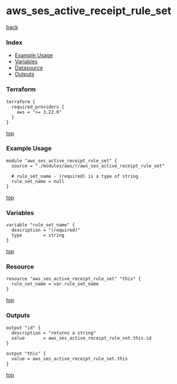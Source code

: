 # aws_ses_active_receipt_rule_set

[back](../aws.md)

### Index

- [Example Usage](#example-usage)
- [Variables](#variables)
- [Datasource](#datasource)
- [Outputs](#outputs)

### Terraform

```hcl
terraform {
  required_providers {
    aws = ">= 3.22.0"
  }
}
```

[top](#index)

### Example Usage

```hcl
module "aws_ses_active_receipt_rule_set" {
  source = "./modules/aws/r/aws_ses_active_receipt_rule_set"

  # rule_set_name - (required) is a type of string
  rule_set_name = null
}
```

[top](#index)

### Variables

```hcl
variable "rule_set_name" {
  description = "(required)"
  type        = string
}
```

[top](#index)

### Resource

```hcl
resource "aws_ses_active_receipt_rule_set" "this" {
  rule_set_name = var.rule_set_name
}
```

[top](#index)

### Outputs

```hcl
output "id" {
  description = "returns a string"
  value       = aws_ses_active_receipt_rule_set.this.id
}

output "this" {
  value = aws_ses_active_receipt_rule_set.this
}
```

[top](#index)